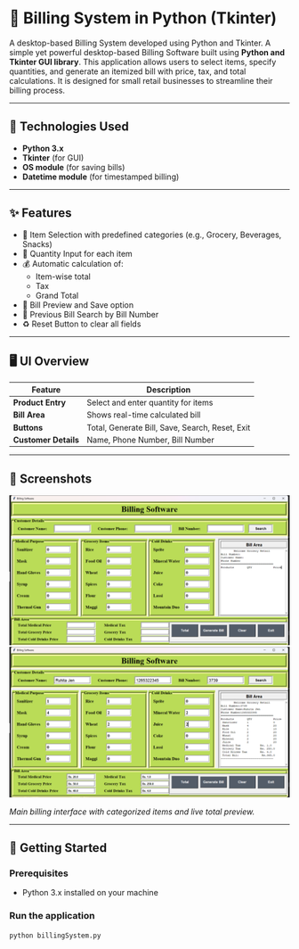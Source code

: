 # 🧾 Billing System in Python (Tkinter)

A desktop-based Billing System developed using Python and Tkinter. A simple yet powerful desktop-based Billing Software built using **Python and Tkinter GUI library**. This application allows users to select items, specify quantities, and generate an itemized bill with price, tax, and total calculations. It is designed for small retail businesses to streamline their billing process.

---

## 🔧 Technologies Used

- **Python 3.x**
- **Tkinter** (for GUI)
- **OS module** (for saving bills)
- **Datetime module** (for timestamped billing)

---

## ✨ Features

- 🧺 Item Selection with predefined categories (e.g., Grocery, Beverages, Snacks)
- 🔢 Quantity Input for each item
- 💰 Automatic calculation of:
  - Item-wise total
  - Tax
  - Grand Total
- 🧾 Bill Preview and Save option
- 📂 Previous Bill Search by Bill Number
- ♻️ Reset Button to clear all fields

---

## 🖥️ UI Overview

| Feature | Description |
|--------|-------------|
| **Product Entry** | Select and enter quantity for items |
| **Bill Area** | Shows real-time calculated bill |
| **Buttons** | Total, Generate Bill, Save, Search, Reset, Exit |
| **Customer Details** | Name, Phone Number, Bill Number |

---

## 📸 Screenshots

![Main Interface](BillingScreenshot1.png) <br>
![Main Interface](BillingScreenshot.png) <br>


*Main billing interface with categorized items and live total preview.*

---

## 🚀 Getting Started

### Prerequisites

- Python 3.x installed on your machine

### Run the application

```bash
python billingSystem.py

